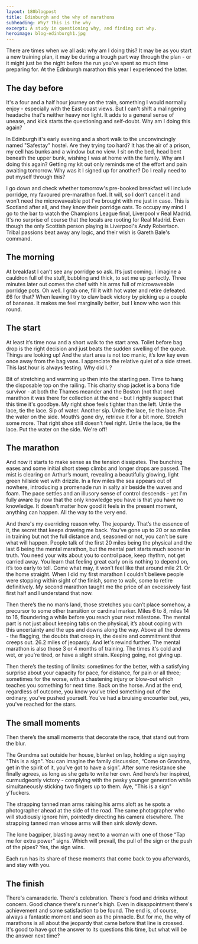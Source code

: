 ```yaml
---
layout: 180blogpost
title: Edinburgh and the why of marathons
subheading: Why? This is the why
excerpt: A study in questioning why, and finding out why.
heroimage: blog-edinburgh1.jpg
---
```


<p>There are times when we all ask: why am I doing this? It may be as you start a new training plan, it may be during a trough part way through the plan - or it might just be the night before the run you’ve spent so much time preparing for. At the Edinburgh marathon this year I experienced the latter. </p>


<h2 class="section-heading">The day before</h2>

<p>It's a four and a half hour journey on the train, something I would normally enjoy - especially with the East coast views. But I can't shift a malingering headache that's neither heavy nor light. It adds to a general sense of unease, and kick starts the questioning and self-doubt. Why am I doing this again?</p>

<p>In Edinburgh it's early evening and a short walk to the unconvincingly named "Safestay" hostel. Are they trying too hard? It has the air of a prison, my cell has bunks and a window but no view. I sit on the bed, head bent beneath the upper bunk, wishing I was at home with the family. Why am I doing this again? Getting my kit out only reminds me of the effort and pain awaiting tomorrow. Why was it I signed up for another? Do I really need to put myself through this?</p>

<p>I go down and check whether tomorrow's pre-booked breakfast will include porridge, my favoured pre-marathon fuel. It will, so I don’t cancel it and won’t need the microwaveable pot I’ve brought with me just in case. This is Scotland after all, and they know their porridge oats. To occupy my mind I go to the bar to watch the Champions League final, Liverpool v Real Madrid. It's no surprise of course that the locals are rooting for Real Madrid. Even though the only Scottish person playing is Liverpool's Andy Robertson. Tribal passions beat away any logic, and their wish is Gareth Bale's command.</p>

<h2 class="section-heading">The morning</h2>

<p>At breakfast I can’t see any porridge so ask. It’s just coming. I imagine a cauldron full of the stuff, bubbling and thick, to set me up perfectly. Three minutes later out comes the chef with his arms full of microwaveable porridge pots. Oh well. I grab one, fill it with hot water and retire defeated. £6 for that? When leaving I try to claw back victory by picking up a couple of bananas. It makes me feel marginally better, but I know who won this round.</p>

<h2 class="section-heading">The start</h2>

<p>At least it’s time now and a short walk to the start area. Toilet before bag drop is the right decision and just beats the sudden swelling of the queue. Things are looking up! And the start area is not too manic, it’s low key even once away from the bag vans. I appreciate the relative quiet of a side street. This last hour is always testing. Why did I..?</p>

<p>Bit of stretching and warming up then into the starting pen. Time to hang the disposable top on the railing. This charity shop jacket is a bona fide survivor - at both the Thames meander and the Boston (not that one) marathon it was there for collection at the end - but I rightly suspect that this time it's goodbye. My right shoe feels tighter than the left. Untie the lace, tie the lace. Sip of water. Another sip. Untie the lace, tie the lace. Put the water on the side. Mouth’s gone dry, retrieve it for a bit more. Stretch some more. That right shoe still doesn’t feel right. Untie the lace, tie the lace. Put the water on the side. We're off!</p>

<h2 class="section-heading">The marathon</h2>

<p>And now it starts to make sense as the tension dissipates. The bunching eases and some initial short steep climbs and longer drops are passed. The mist is clearing on Arthur’s mount, revealing a beautifully glowing, light green hillside wet with drizzle. In a few miles the sea appears out of nowhere, introducing a promenade run in salty air beside the waves and foam. The pace settles and an illusory sense of control descends - yet I'm fully aware by now that the only knowledge you have is that you have no knowledge. It doesn't matter how good it feels in the present moment, anything can happen. All the way to the very end.</p>

<p>And there's my overriding reason why. The jeopardy. That’s the essence of it, the secret that keeps drawing me back. You’ve gone up to 20 or so miles in training but not the full distance and, seasoned or not, you can’t be sure what will happen. People talk of the first 20 miles being the physical and the last 6 being the mental marathon, but the mental part starts much sooner in truth. You need your wits about you to control pace, keep rhythm, not get carried away. You learn that feeling great early on is nothing to depend on, it’s too early to tell. Come what may, it won’t feel like that around mile 21. Or the home straight. When I did my first marathon I couldn't believe people were stopping within sight of the finish, some to walk, some to retire definitively. My second marathon taught me the price of an excessively fast first half and I understand that now.</p>

 <p>Then there’s the no man’s land, those stretches you can’t place somehow, a precursor to some other transition or cardinal marker.  Miles 6 to 8, miles 14 to 16, floundering a while before you reach your next milestone.  The mental part is not just about keeping tabs on the physical, it’s about coping with this uncertainty and the ups and downs along the way. Above all the downs - the flagging, the doubts that creep in, the desire and commitment that creeps out.  26.2 miles of jeopardy. And let's rewind further. The mental marathon is also those 3 or 4 months of training. The times it's cold and wet, or you're tired, or have a slight strain. Keeping going, not giving up.</p>

<p>Then there’s the testing of limits: sometimes for the better, with a satisfying surprise about your capacity for pace, for distance, for pain or all three; sometimes for the worse, with a chastening injury or blow-out which teaches you something for next time. Back on the horse. And at the end, regardless of outcome, you know you’ve tried something out of the ordinary, you’ve pushed yourself. You’ve had a bruising encounter but, yes, you've reached for the stars.</p>

<h2 class="section-heading">The small moments</h2>

<p>Then there’s the small moments that decorate the race, that stand out from the blur.</p>

<p>The Grandma sat outside her house, blanket on lap, holding a sign saying "This is a sign". You can imagine the family discussion, “Come on Grandma, get in the spirit of it, you’ve got to have a sign”. After some resistance she finally agrees, as long as she gets to write her own. And here’s her inspired, curmudgeonly victory - complying with the pesky younger generation while simultaneously sticking two fingers up to them. Aye, "This is a sign" y'fuckers.</p>

<p>The strapping tanned man arms raising his arms aloft as he spots a photographer ahead at the side of the road. The same photographer who will studiously ignore him, pointedly directing his camera elsewhere. The strapping tanned man whose arms will then sink slowly down.</p>

<p>The lone bagpiper, blasting away next to a woman with one of those “Tap me for extra power” signs. Which will prevail, the pull of the sign or the push of the pipes? Yes, the sign wins.</p>

<p>Each run has its share of these moments that come back to you afterwards, and stay with you.</p>

<h2 class="section-heading">The finish</h2>

<p>There's camaraderie. There's celebration. There's food and drinks without concern. Good chance there's runner's high. Even in disappointment there's achievement and some satisfaction to be found. The end is, of course, always a fantastic moment and seen as the pinnacle. But for me, the why of marathons is all about the jeopardy that came before that line is crossed. It's good to have got the answer to its questions this time, but what will be the answer next time?</p>
